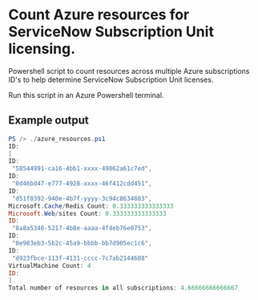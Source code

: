 # Count Azure resources for ServiceNow Subscription Unit licensing.
Powershell script to count resources across multiple Azure subscriptions ID's to help determine ServiceNow Subscription Unit licenses.

Run this script in an Azure Powershell terminal.

## Example output
```powershell
PS /> ./azure_resources.ps1
ID:
[
ID:
 "58544991-ca16-4bb1-xxxx-49862a61c7ed",
ID:
 "0d46bd47-e777-4928-xxxx-46f412cdd451",
ID:
 "d51f0392-940e-4b7f-yyyy-3c94c8634883",
Microsoft.Cache/Redis Count: 0.333333333333333
Microsoft.Web/sites Count: 0.333333333333333
ID:
 "8a8a5346-5217-4b8e-aaaa-4f4eb76e0753",
ID:
 "0e983eb3-5b2c-45a9-bbbb-bb7d905ec1c6",
ID:
 "d923fbce-113f-4131-cccc-7c7ab2144608"
VirtualMachine Count: 4
ID:
]
Total number of resources in all subscriptions: 4.66666666666667
```
